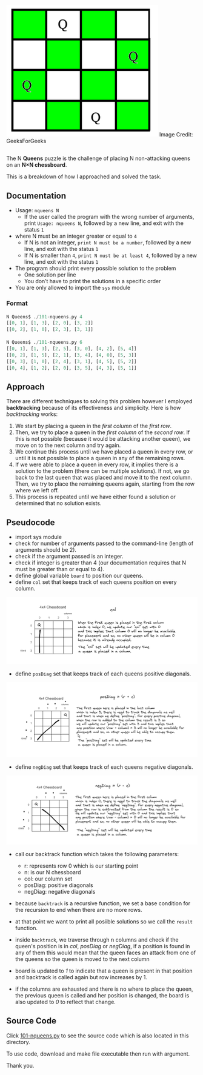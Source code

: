 <img src="https://github.com/ajipelumi/alx-higher_level_programming/blob/dd89a00435fdf4172c36431afc9237fd372315c9/images/n-queens.png" alt="N Queens" width="400">
Image Credit: GeeksForGeeks

##

The N **Queens** puzzle is the challenge of placing N non-attacking queens on an **N×N chessboard**.

This is a breakdown of how I approached and solved the task.

## Documentation
- Usage: `nqueens N`
  - If the user called the program with the wrong number of arguments, print `Usage: nqueens N`, followed by a new line, and exit with the status `1`
- where N must be an integer greater or equal to `4`
  - If N is not an integer, `print N must be a number`, followed by a new line, and exit with the status `1`
  - If N is smaller than `4`, `print N must be at least 4`, followed by a new line, and exit with the status `1`
- The program should print every possible solution to the problem
  - One solution per line
  - You don’t have to print the solutions in a specific order
- You are only allowed to import the `sys` module

### Format
```python
N Queens$ ./101-nqueens.py 4
[[0, 1], [1, 3], [2, 0], [3, 2]]
[[0, 2], [1, 0], [2, 3], [3, 1]]

N Queens$ ./101-nqueens.py 6
[[0, 1], [1, 3], [2, 5], [3, 0], [4, 2], [5, 4]]
[[0, 2], [1, 5], [2, 1], [3, 4], [4, 0], [5, 3]]
[[0, 3], [1, 0], [2, 4], [3, 1], [4, 5], [5, 2]]
[[0, 4], [1, 2], [2, 0], [3, 5], [4, 3], [5, 1]]
```

## Approach
There are different techniques to solving this problem however I employed **backtracking** because of its effectiveness and simplicity.
Here is how *backtracking* works:
1. We start by placing a queen in the *first column* of the *first row*.
2. Then, we try to place a queen in the *first column* of the *second row*.
If this is not possible (because it would be attacking another queen), we move on to the next column and try again.
3. We continue this process until we have placed a queen in every row, or until it is not possible to place a queen in any of the remaining rows.
4. If we were able to place a queen in every row, it implies there is a solution to the problem (there can be multiple solutions).
If not, we go back to the last queen that was placed and move it to the next column. Then, we try to place the remaining queens again,
starting from the row where we left off.
5. This process is repeated until we have either found a solution or determined that no solution exists.

## Pseudocode
- import sys module
- check for number of arguments passed to the command-line (length of arguments should be 2).
- check if the argument passed is an integer.
- check if integer is greater than 4 (our documentation requires that N must be greater than or equal to 4).
- define global variable `board` to position our queens.
- define `col` set that keeps track of each queens position on every column.

<img src="https://github.com/ajipelumi/alx-higher_level_programming/blob/e3710814331b632aef73d939b6303f2cd3ae145b/images/col_nqueens.png" alt="N Queens Column">

- define `posDiag` set that keeps track of each queens positive diagonals.

<img src="https://github.com/ajipelumi/alx-higher_level_programming/blob/e3710814331b632aef73d939b6303f2cd3ae145b/images/pos_nqueens.png" alt="N Queens PosDiag">

- define `negDiag` set that keeps track of each queens negative diagonals.

<img src="https://github.com/ajipelumi/alx-higher_level_programming/blob/e3710814331b632aef73d939b6303f2cd3ae145b/images/neg_nqueens.png" alt="N Queens NegDiag">

- call our backtrack function which takes the following parameters:
  - r: represents row 0 which is our starting point
  - n: is our N chessboard
  - col: our column set
  - posDiag: positive diagonals
  - negDiag: negative diagonals
  
 - because `backtrack` is a recursive function, we set a base condition for the recursion to end when there are no more rows.
 - at that point we want to print all posiible solutions so we call the `result` function.
 - inside `backtrack`, we traverse through n columns and check if the queen's position is in *col*, *posDiag* or *negDiag*, if a position is found in any of them this would mean that the queen faces an attack from one of the queens so the queen is moved to the next column
 - board is updated to *1* to indicate that a queen is present in that position and backtrack is called again but row increases by 1.
 - if the columns are exhausted and there is no where to place the queen, the previous queen is called and her position is changed, the board is also updated to *0* to reflect that change.
 
 
## Source Code
Click [101-nqueens.py](https://github.com/ajipelumi/alx-higher_level_programming/blob/dd89a00435fdf4172c36431afc9237fd372315c9/0x08-python-more_classes/101-nqueens.py) to see the source code which is also located in this directory.

To use code, download and make file executable then run with argument.

Thank you.
